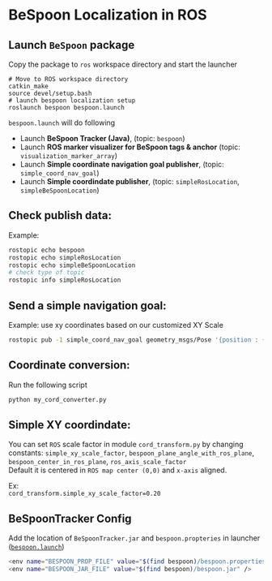 BeSpoon Localization in ROS 
===== 

## Launch `BeSpoon` package  

Copy the package to `ros` workspace directory and start the launcher 

```base 
# Move to ROS workspace directory 
catkin_make  
source devel/setup.bash 
# launch bespoon localization setup 
roslaunch bespoon bespoon.launch  
```

`bespoon.launch` will do following

* Launch **BeSpoon Tracker (Java)**, (topic: `bespoon`)      
* Launch **ROS marker visualizer for BeSpoon tags & anchor** (topic: `visualization_marker_array`)    
* Launch **Simple coordinate navigation goal publisher**, (topic: `simple_coord_nav_goal`)     
* Launch **Simple coordindate publisher**, (topic: `simpleRosLocation`, `simpleBeSpoonLocation`)    

## Check publish data:    
Example:  

```bash  
rostopic echo bespoon 
rostopic echo simpleRosLocation
rostopic echo simpleBeSpoonLocation 
# check type of topic 
rostopic info simpleRosLocation 
``` 

## Send a simple navigation goal:    
Example:  use xy coordinates based on our customized XY Scale  

```bash
rostopic pub -1 simple_coord_nav_goal geometry_msgs/Pose '{position : { x: 0, y: 0, z: 0}, orientation: {x: 0, y: 0, z: 0, w: 0}}'
``` 

## Coordinate conversion:  
Run the following script  

```bash  
python my_cord_converter.py
```

## Simple XY coordindate:  
You can set `ROS` scale factor in module `cord_transform.py` by changing constants:  `simple_xy_scale_factor`, `bespoon_plane_angle_with_ros_plane`, `bespoon_center_in_ros_plane`, `ros_axis_scale_factor`    
Default it is centered in `ROS map center (0,0)` and `x-axis` aligned.  
 

Ex:  
`cord_transform.simple_xy_scale_factor=0.20`   


## BeSpoonTracker Config

Add the location of `BeSpoonTracker.jar` and `bespoon.propteries` in launcher ([`bespoon.launch`](./launch/bespoon.launch))

```bash 
<env name="BESPOON_PROP_FILE" value="$(find bespoon)/bespoon.properties" />
<env name="BESPOON_JAR_FILE" value="$(find bespoon)/bespoon.jar" />
```
